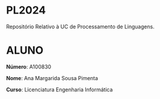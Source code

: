 # PL2024
Repositório Relativo à UC de Processamento de Linguagens.

# ALUNO
**Número**: A100830

**Nome**: Ana Margarida Sousa Pimenta

**Curso**: Licenciatura Engenharia Informática
